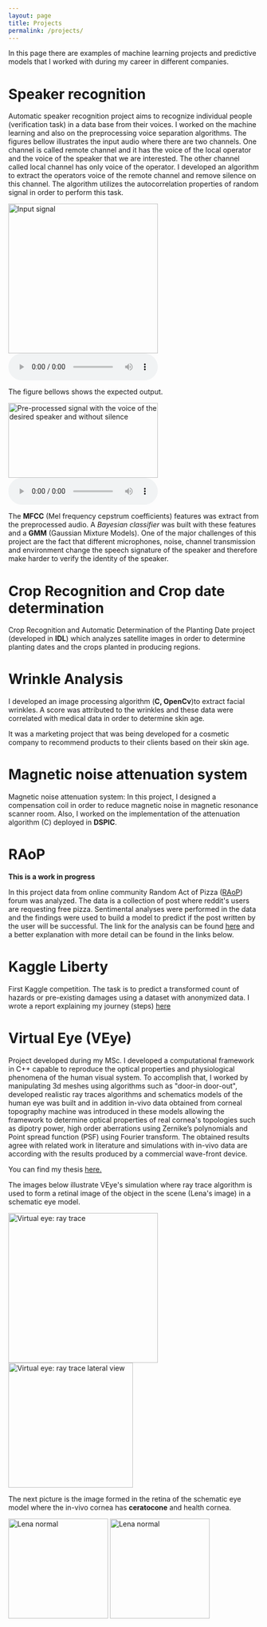 ```yaml
---
layout: page
title: Projects
permalink: /projects/
---
```


In this page there are examples of machine learning projects and
predictive models that I worked with during my career in different
companies.

# Speaker recognition


Automatic speaker recognition project aims to recognize individual
people (verification task) in a data base from their voices. I worked
on the machine learning and also on the preprocessing voice separation
algorithms. The figures bellow illustrates the input audio where there
are two channels. One channel is called remote channel and it has the
voice of the local operator and the voice of the speaker that we are
interested. The other channel called local channel has only voice of
the operator.  I developed an algorithm to extract the operators voice
of the remote channel and remove silence on this channel. The
algorithm utilizes the autocorrelation properties of random signal in
order to perform this task.

<img src="{{ site.baseurl }}/images/voice_signal_1.png" alt="Input signal" width="300" height="300">

<audio controls controlsList="nodownload">
<source src="{{ site.baseurl }}/images/lm128_dec_rep3.wav" type="audio/wav">
Raw data input with silence and two speaker
</audio>

The figure bellows shows the expected output.

<img src="{{ site.baseurl }}/images/voice_signal_output.png" alt="Pre-processed signal with the voice of the desired speaker and without silence" width="300" height="150">

<audio controls controlsList="nodownload">
<source src="{{ site.baseurl }}/images/lm128_dec_rep1_preprocessed.wav" type="audio/wav">
Pre-processed output
</audio>

The **MFCC** (Mel frequency cepstrum coefficients) features was
extract from the preprocessed audio. A *Bayesian classifier* was built
with these features and a **GMM** (Gaussian Mixture Models). One of
the major challenges of this project are the fact that different
microphones, noise, channel transmission and environment change the
speech signature of the speaker and therefore make harder to verify
the identity of the speaker.



# Crop Recognition and Crop date determination

Crop Recognition and Automatic Determination of the Planting Date
project (developed in **IDL**) which analyzes satellite images in
order to determine planting dates and the crops planted in producing
regions.

# Wrinkle Analysis

I developed an image processing algorithm (**C, OpenCv**)to extract
facial wrinkles. A score was attributed to the wrinkles and these data
were correlated with medical data in order to determine skin age.

It was a marketing project that was being developed for a cosmetic
company to recommend products to their clients based on their skin
age.

# Magnetic noise attenuation system

Magnetic noise attenuation system: In this project, I designed a
compensation coil in order to reduce magnetic noise in magnetic
resonance scanner room. Also, I worked on the implementation of the
attenuation algorithm (C) deployed in **DSPIC**.

# RAoP

**This is a work in progress**

In this project data from online community Random Act of Pizza
([RAoP](https://www.reddit.com/r/Random_Acts_Of_Pizza/)) forum was
analyzed. The data is a collection of post where reddit's users are
requesting free pizza. Sentimental analyses were performed in the data
and the findings were used to build a model to predict if the post
written by the user will be successful. The link for the analysis can
be found
[here](https://github.com/leandroohf/raop/blob/master/README.md) and a
better explanation with more detail can be found in the links below.

# Kaggle Liberty

First Kaggle competition. The task is to predict a transformed count
of hazards or pre-existing damages using a dataset with anonymized
data.  I wrote a report explaining my journey (steps)
[here](https://github.com/leandroohf/Public_Liberty_Mutual_Group_Property_Inspection_Prediction)
    
# Virtual Eye (VEye)

Project developed during my MSc. I developed a computational framework
in C++ capable to reproduce the optical properties and physiological
phenomena of the human visual system. To accomplish that, I worked by
manipulating 3d meshes using algorithms such as "door-in door-out",
developed realistic ray traces algorithms and schematics models of the
human eye was built and in addition in-vivo data obtained from corneal
topography machine was introduced in these models allowing the
framework to determine optical properties of real cornea's topologies
such as dipotry power, high order aberrations using Zernike’s
polynomials and Point spread function (PSF) using Fourier
transform. The obtained results agree with related work in literature
and simulations with in-vivo data are according with the results
produced by a commercial wave-front device.

You can find my thesis
[here.](http://www.teses.usp.br/teses/disponiveis/55/55134/tde-09052008-161636/en.php)

The images below illustrate VEye's simulation where ray trace
algorithm is used to form a retinal image of the object in the scene
(Lena's image) in a schematic eye model.

<img src="{{ site.baseurl }}/images/proj_cone_a.png" alt="Virtual eye: ray trace" width="300" height="300">

<img src="{{ site.baseurl }}/images/proj_cone_b.png" alt="Virtual eye: ray trace lateral view" width="250" height="250">

The next picture is the image formed in the retina of the schematic
eye model where the in-vivo cornea has **ceratocone** and health
cornea.

<img src="{{ site.baseurl }}/images/lena_normal.png" alt="Lena normal" width="200" height="200">

<img src="{{ site.baseurl }}/images/lena_ceratocone.png" alt="Lena normal" width="200" height="200">
